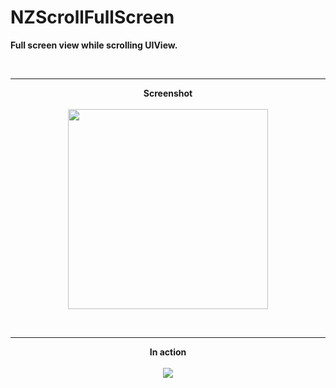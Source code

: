 NZScrollFullScreen
==================

<b>Full screen view while scrolling UIView.</b>


<br><hr>
<p align = "center">
<b>Screenshot</b><br><br>
<img src=https://lh4.googleusercontent.com/-IheoKcYol-Y/VI5jiKB9pTI/AAAAAAAAC0c/NJ4IZZmzAco/w471-h836-no/iOS%2BSimulator%2BScreen%2BShot%2BDec%2B15%2C%2B2014%2C%2B12.25.40%2BPM.png width = "320">
</p>
<br>
<hr>
<p align = "center">
<b>In action</b><br><br>
<img src=https://lh4.googleusercontent.com/-eAZVAoFgb0A/VI5v9c2i7wI/AAAAAAAAC08/Y-xl2lLNQnc/w318-h568-no/DoneApp.gif>
</p>
